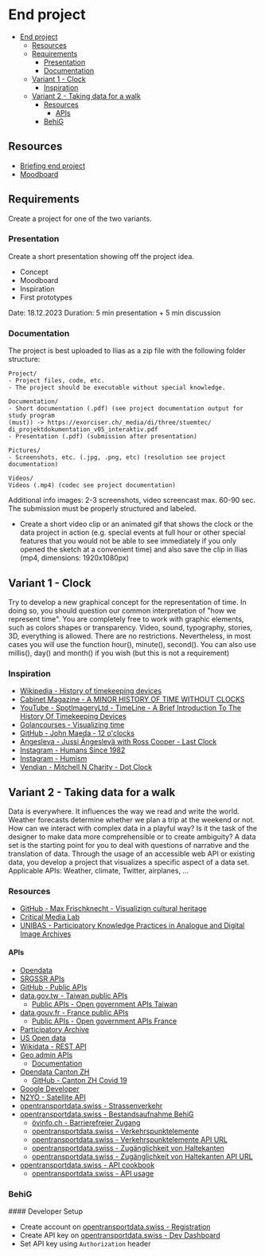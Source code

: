 # End project

- [End project](#end-project)
  - [Resources](#resources)
  - [Requirements](#requirements)
    - [Presentation](#presentation)
    - [Documentation](#documentation)
  - [Variant 1 - Clock](#variant-1---clock)
    - [Inspiration](#inspiration)
  - [Variant 2 - Taking data for a walk](#variant-2---taking-data-for-a-walk)
    - [Resources](#resources-1)
      - [APIs](#apis)
    - [BehiG](#behig)


## Resources

- [Briefing end project](Briefing%20Kickstart%20Prog%202023.pdf)
- [Moodboard](https://miro.com/app/board/uXjVNP36mxQ=/?share_link_id=933066774215)

## Requirements

Create a project for one of the two variants.

### Presentation

Create a short presentation showing off the project idea.

- Concept
- Moodboard
- Inspiration
- First prototypes

Date: 18.12.2023
Duration: 5 min presentation + 5 min discussion

### Documentation

The project is best uploaded to Ilias as a zip file with the following folder structure:

```
Project/
- Project files, code, etc.
- The project should be executable without special knowledge.

Documentation/
- Short documentation (.pdf) (see project documentation output for study program
(must)) -> https://exorciser.ch/_media/di/three/stuemtec/
di_projektdokumentation_v05_interaktiv.pdf
- Presentation (.pdf) (submission after presentation)

Pictures/
- Screenshots, etc. (.jpg, .png, etc) (resolution see project documentation)

Videos/
Videos (.mp4) (codec see project documentation)
```

Additional info images: 2-3 screenshots, video screencast max. 60-90 sec.
The submission must be properly structured and labeled.

- Create a short video clip or an animated gif that shows the clock or the data project in action (e.g. special events at full hour or other special features that you would not be able to see immediately if you only opened the sketch at a convenient time) and also save the clip in Ilias (mp4, dimensions: 1920x1080px)

## Variant 1 - Clock

Try to develop a new graphical concept for the representation of time. In doing so, you should question our common interpretation of "how we represent time". You are completely free to work with graphic elements, such as colors shapes or transparency.
Video, sound, typography, stories, 3D, everything is allowed. There are no restrictions. Nevertheless, in most cases you will use the function hour(), minute(), second(). You can also use millis(), day() and month() if you wish (but this is not a requirement)

### Inspiration

- [Wikipedia - History of timekeeping devices](https://en.wikipedia.org/wiki/History_of_timekeeping_devices)
- [Cabinet Magazine - A MINOR HISTORY OF TIME WITHOUT CLOCKS](https://www.cabinetmagazine.org/issues/29/foer.php)
- [YouTube - SpotImageryLtd - TimeLine - A Brief Introduction To The History Of Timekeeping Devices](https://www.youtube.com/watch?v=At5atF4mKiU)
- [Golancourses - Visualizing time](https://golancourses.net/2015/lectures/visualizing-time/)
- [GitHub - John Maeda - 12 o'clocks](https://codingtrain.github.io/12oclocks/)
- [Angesleva - Jussi Ängeslevä with Ross Cooper - Last Clock](http://angesleva.iki.fi/art/last/)
- [Instagram - Humans Since 1982](https://www.instagram.com/humanssince1982/)
- [Instagram - Humism](https://www.instagram.com/humism/)
- [Vendian - Mitchell N Charity - Dot Clock](http://www.vendian.org/envelope/dir2/day_of_dots/)

## Variant 2 - Taking data for a walk

Data is everywhere. It influences the way we read and write the world. Weather forecasts determine whether we plan a trip at the weekend or not. How can we interact with complex data in a playful way? Is it the task of the designer to make data more comprehensible or to create ambiguity? A data set is the starting point for you to deal with questions of narrative and the translation of data. Through the usage of an accessible web API or existing data, you develop a project that visualizes a specific aspect of a data set.
Applicable APIs: Weather, climate, Twitter, airplanes, ...

### Resources

- [GitHub - Max Frischknecht - Visualizign cultural heritage](https://github.com/baselcodes/BCD2023/tree/main/visualizing-cultural-heritage)
- [Critical Media Lab](https://criticalmedialab.ch/)
- [UNIBAS - Participatory Knowledge Practices in Analogue and Digital Image Archives](https://dbis.dmi.unibas.ch/research/projects/pia/)

#### APIs

- [Opendata](https://opendata.swiss/de)
- [SRGSSR APIs](https://developer.srgssr.ch/api-catalog)
- [GitHub - Public APIs](https://github.com/public-apis/public-apis)
- [data.gov.tw - Taiwan public APIs](https://data.gov.tw/)
  - [Public APIs - Open government APIs Taiwan](https://publicapis.io/open-government-taiwan-api)
- [data.gouv.fr - France public APIs](https://www.data.gouv.fr/fr/)
  - [Public APIs - Open government APIs France](https://publicapis.io/open-government-france-api)
- [Participatory Archive](https://participatory-archives.ch/s/explore)
- [US Open data](https://data.gov/)
- [Wikidata - REST API](https://www.wikidata.org/wiki/Wikidata:REST_API)
- [Geo admin APIs](https://api.geo.admin.ch/)
  - [Documentation](https://www.geo.admin.ch/de/programmierschnittstelle-api)
- [Opendata Canton ZH](https://www.zh.ch/de/politik-staat/opendata.html)
  - [GitHub - Canton ZH Covid 19](https://github.com/openZH/covid_19)
- [Google Developer](https://developers.google.com/maps?hl=de)
- [N2YO - Satellite API](https://www.n2yo.com/api/)
- [opentransportdata.swiss - Strassenverkehr](https://opentransportdata.swiss/de/strassenverkehr/)
- [opentransportdata.swiss - Bestandsaufnahme BehiG](https://opentransportdata.swiss/de/dataset/prm_data)
  - [övinfo.ch - Barrierefreier Zugang](https://www.xn--v-info-vxa.ch/de/datenmanagement/barrierefreier-zugang/erfassung)
  - [opentransportdata.swiss - Verkehrspunktelemente](https://opentransportdata.swiss/de/dataset/didok/resource/28ef7f3d-e793-49c7-a5fe-d22ff63e952b)
  - [opentransportdata.swiss - Verkehrspunktelemente API URL](https://opentransportdata.swiss/de/api/1/util/snippet/api_info.html?resource_id=28ef7f3d-e793-49c7-a5fe-d22ff63e952b)
  - [opentransportdata.swiss - Zugänglichkeit von Haltekanten](https://opentransportdata.swiss/de/dataset/prm_data/resource/5940d7e5-7456-4f02-bb24-f25506036b48)
  - [opentransportdata.swiss - Zugänglichkeit von Haltekanten API URL](https://opentransportdata.swiss/de/api/1/util/snippet/api_info.html?resource_id=5940d7e5-7456-4f02-bb24-f25506036b48)
- [opentransportdata.swiss - API cookbook](https://opentransportdata.swiss/de/cookbook/)
  - [opentransportdata.swiss - API usage](https://opentransportdata.swiss/de/cookbook/verwendung-der-api/)

### BehiG

#### Developer Setup

- Create account on [opentransportdata.swiss - Registration](https://opentransportdata.swiss/de/register)
- Create API key on [opentransportdata.swiss - Dev Dashboard](https://opentransportdata.swiss/de/dev-dashboard/)
- Set API key using `Authorization` header